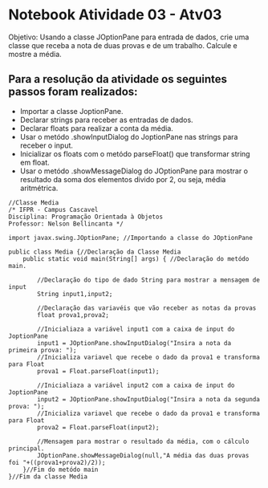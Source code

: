 # Notebook Atividade 03 - Atv03

Objetivo: Usando a classe JOptionPane para entrada de dados, crie uma classe que receba a nota de duas provas e de um trabalho. Calcule e mostre a média.

## Para a resolução da atividade os seguintes passos foram realizados:

* Importar a classe JoptionPane.
* Declarar strings para receber as entradas de dados.
* Declarar floats para realizar a conta da média.
* Usar o metódo .showInputDialog do JoptionPane nas strings para receber o input.
* Inicializar os floats com o metódo parseFloat() que transformar string em float.
* Usar o metódo .showMessageDialog do JOptionPane para mostrar o resultado da soma dos elementos divido por 2, ou seja, média aritmétrica.

```
//Classe Media
/* IFPR - Campus Cascavel
Disciplina: Programação Orientada à Objetos
Professor: Nelson Bellincanta */ 

import javax.swing.JOptionPane; //Importando a classe do JOptionPane

public class Media {//Declaração da Classe Media
    public static void main(String[] args) { //Declaração do metódo main.

        //Declaração do tipo de dado String para mostrar a mensagem de input
        String input1,input2;

        //Declaração das variavéis que vão receber as notas da provas
        float prova1,prova2;

        //Inicialiaza a variável input1 com a caixa de input do JoptionPane
        input1 = JOptionPane.showInputDialog("Insira a nota da primeira prova: ");
        //Inicializa variavel que recebe o dado da prova1 e transforma para Float
        prova1 = Float.parseFloat(input1);

        //Inicialiaza a variável input2 com a caixa de input do JoptionPane
        input2 = JOptionPane.showInputDialog("Insira a nota da segunda prova: ");
        //Inicializa variavel que recebe o dado da prova1 e transforma para Float
        prova2 = Float.parseFloat(input2);

        //Mensagem para mostrar o resultado da média, com o cálculo principal.
        JOptionPane.showMessageDialog(null,"A média das duas provas foi "+((prova1+prova2)/2));
    }//Fim do metódo main
}//Fim da classe Media
```